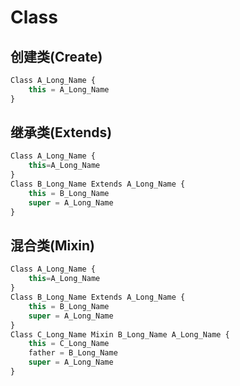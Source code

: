 # Class

## 创建类(Create)

```ts
Class A_Long_Name {
    this = A_Long_Name
}
```

## 继承类(Extends)

```ts
Class A_Long_Name {
    this=A_Long_Name
}
Class B_Long_Name Extends A_Long_Name {
    this = B_Long_Name
    super = A_Long_Name
}
```







## 混合类(Mixin)

```ts
Class A_Long_Name {
    this=A_Long_Name
}
Class B_Long_Name Extends A_Long_Name {
    this = B_Long_Name
    super = A_Long_Name
}
Class C_Long_Name Mixin B_Long_Name A_Long_Name {
    this = C_Long_Name
    father = B_Long_Name
    super = A_Long_Name
}
```

